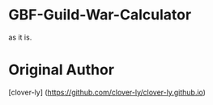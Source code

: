 # GBF-Guild-War-Calculator
as it is.


# Original Author
[clover-ly] (https://github.com/clover-ly/clover-ly.github.io)